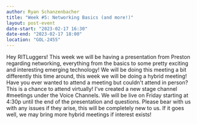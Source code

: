 ```yaml
---
author: Ryan Schanzenbacher
title: "Week #5: Networking Basics (and more!)"
layout: post-event
date-start: "2023-02-17 16:30"
date-end: "2023-02-17 18:00"
location: "GOL-2455"
---
```


Hey RITLuggers! This week we will be having a presentation from Preston regarding networking, everything from the basics to some pretty exciting and interesting emerging technology! We will be doing this meeting a bit differently this time around, this week we will be doing a hybrid meeting! Have you ever wanted to attend a meeting but couldn't attend in person? This is a chance to attend virtually! I've created a new stage channel #meetings under the Voice Channels. We will be live on Friday starting at 4:30p until the end of the presentation and questions. Please bear with us with any issues if they arise, this will be completely new to us. If it goes well, we may bring more hybrid meetings if interest exists!

